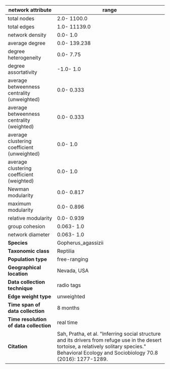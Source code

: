 network attribute|range
---|---
total nodes|2.0- 1100.0
total edges|1.0- 11139.0
network density|0.0- 1.0
average degree|0.0- 139.238
degree heterogeneity|0.0- 7.75
degree assortativity|-1.0- 1.0
average betweenness centrality (unweighted)|0.0- 0.333
average betweenness centrality (weighted)|0.0- 0.333
average clustering coefficient (unweighted)|0.0- 1.0
average clustering coefficient (weighted)|0.0- 1.0
Newman modularity|0.0- 0.817
maximum modularity|0.0- 0.896
relative modularity|0.0- 0.939
group cohesion|0.063- 1.0
network diameter|0.063- 1.0
**Species**| Gopherus_agassizii
**Taxonomic class**| Reptilia
**Population type**| free-ranging
**Geographical location**| Nevada, USA
**Data collection technique**| radio tags
**Edge weight type**| unweighted
**Time span of data collection**| 8 months
**Time resolution of data collection**| real time
**Citation**| Sah, Pratha, et al. "Inferring social structure and its drivers from refuge use in the desert tortoise, a relatively solitary species." Behavioral Ecology and Sociobiology 70.8 (2016): 1277-1289.